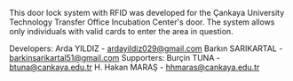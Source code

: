 This door lock system with RFID was developed for the Çankaya University Technology Transfer Office Incubation Center's door. The system allows only individuals with valid cards to enter the area in question.

Developers:
  Arda YILDIZ - ardayildiz029@gmail.com
  Barkın SARIKARTAL - barkinsarikartal51@gmail.com
Supporters:
  Burçin TUNA - btuna@cankaya.edu.tr
  H. Hakan MARAŞ - hhmaras@cankaya.edu.tr
